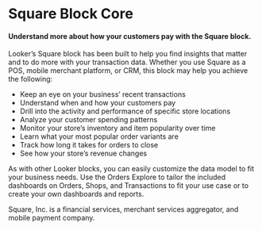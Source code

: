 # Square Block Core

#### Understand more about how your customers pay with the Square block.

Looker’s Square block has been built to help you find insights that matter and to do more with your transaction data. Whether you use Square as a POS, mobile merchant platform, or CRM, this block may help you achieve the following:

- Keep an eye on your business’ recent transactions
- Understand when and how your customers pay
- Drill into the activity and performance of specific store locations
- Analyze your customer spending patterns
- Monitor your store’s inventory and item popularity over time
- Learn what your most popular order variants are
- Track how long it takes for orders to close
- See how your store’s revenue changes

As with other Looker blocks, you can easily customize the data model to fit your business needs. Use the Orders Explore to tailor the included dashboards on Orders, Shops, and Transactions to fit your use case or to create your own dashboards and reports.

Square, Inc. is a financial services, merchant services aggregator, and mobile payment company.
